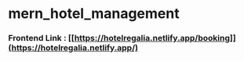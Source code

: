 # mern_hotel_management


### Frontend Link : [[https://hotelregalia.netlify.app/booking]](https://hotelregalia.netlify.app/)
